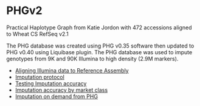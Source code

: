 # PHGv2
Practical Haplotype Graph from Katie Jordon with 472 accessions aligned to Wheat CS RefSeq v2.1

The PHG database was created using PHG v0.35 software then updated to PHG v0.40 using Liquibase plugin.
The PHG database was used to impute genotypes from 9K and 90K Illumina to high density (2.9M markers).

* [Aligning Illumina data to Reference Assembly](https://github.com/TriticeaeToolbox/PHGv2/blob/main/align2Genome)
* [Imputation protocol](https://github.com/TriticeaeToolbox/PHGv2/tree/main/imputation)
* [Testing Imputation accuracy](https://github.com/TriticeaeToolbox/PHGv2/blob/main/accuracy/PHG_accuracy_v2.pdf) 
* [Imputation accuracy by market class](https://github.com/TriticeaeToolbox/PHGv2/tree/main/cluster-snprelate)
* [Imputation on demand from PHG](https://github.com/TriticeaeToolbox/PHGv2/tree/main/imputation-precomputed/README.md)
